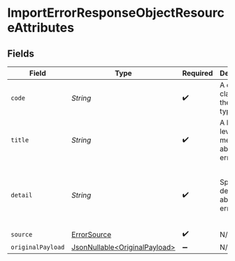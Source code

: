 # ImportErrorResponseObjectResourceAttributes


## Fields

| Field                                                                        | Type                                                                         | Required                                                                     | Description                                                                  | Example                                                                      |
| ---------------------------------------------------------------------------- | ---------------------------------------------------------------------------- | ---------------------------------------------------------------------------- | ---------------------------------------------------------------------------- | ---------------------------------------------------------------------------- |
| `code`                                                                       | *String*                                                                     | :heavy_check_mark:                                                           | A code for classifying the error type.                                       | invalid                                                                      |
| `title`                                                                      | *String*                                                                     | :heavy_check_mark:                                                           | A high-level message about the error.                                        | Invalid input                                                                |
| `detail`                                                                     | *String*                                                                     | :heavy_check_mark:                                                           | Specific details about the error.                                            | The payload provided in the request is invalid.                              |
| `source`                                                                     | [ErrorSource](../../models/components/ErrorSource.md)                        | :heavy_check_mark:                                                           | N/A                                                                          |                                                                              |
| `originalPayload`                                                            | [JsonNullable\<OriginalPayload>](../../models/components/OriginalPayload.md) | :heavy_minus_sign:                                                           | N/A                                                                          |                                                                              |